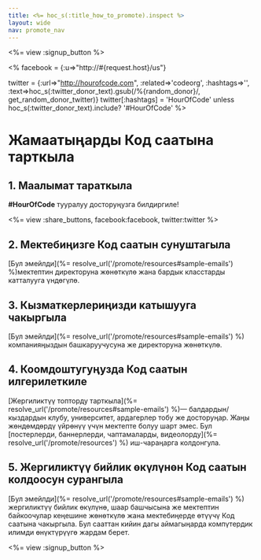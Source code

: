 ```yaml
---
title: <%= hoc_s(:title_how_to_promote).inspect %>
layout: wide
nav: promote_nav
---
```

<%= view :signup_button %>

<% facebook = {:u=>"http://#{request.host}/us"}

twitter = {:url=>"http://hourofcode.com", :related=>'codeorg', :hashtags=>'', :text=>hoc_s(:twitter_donor_text).gsub(/%{random_donor}/, get_random_donor_twitter)} twitter[:hashtags] = 'HourOfCode' unless hoc_s(:twitter_donor_text).include? '#HourOfCode' %>

# Жамаатыңарды Код саатына тарткыла

## 1. Маалымат тараткыла

**#HourOfCode** тууралуу досторуңузга билдиргиле!

<%= view :share_buttons, facebook:facebook, twitter:twitter %>

## 2. Мектебиңизге Код саатын сунуштагыла

[Бул эмейлди](%= resolve_url('/promote/resources#sample-emails') %)мектептин директоруна жөнөткүлө жана бардык класстарды катталууга үндөгүлө.

## 3. Кызматкерлериңизди катышууга чакыргыла

[Бул эмейлди](%= resolve_url('/promote/resources#sample-emails') %) компанияңыздын башкаруучусуна же директоруна жөнөткүлө.

## 4. Коомдоштугуңузда Код саатын илгерилеткиле

[Жергиликтүү топторду тарткыла](%= resolve_url('/promote/resources#sample-emails') %)— балдардын/кыздардын клубу, университет, ардагерлер тобу же досторуңар. Жаңы жөндөмдөрдү үйрөнүү үчүн мектепте болуу шарт эмес. Бул [постерлерди, баннерлерди, чаптамаларды, видеолорду](%= resolve_url('/promote/resources') %) иш-чараңарга колдонгула.

## 5. Жергиликтүү бийлик өкүлүнөн Код саатын колдоосун сурангыла

[Бул эмейлди](%= resolve_url('/promote/resources#sample-emails') %) жергиликтүү бийлик өкүлүнө, шаар башчысына же мектептин байкоочулар кеңешине жөнөткүлө жана мектебиңерде өтүүчү Код саатына чакыргыла. Бул сааттан кийин дагы аймагыңарда компүтердик илимди өнүктүрүүгө жардам берет.

<%= view :signup_button %>